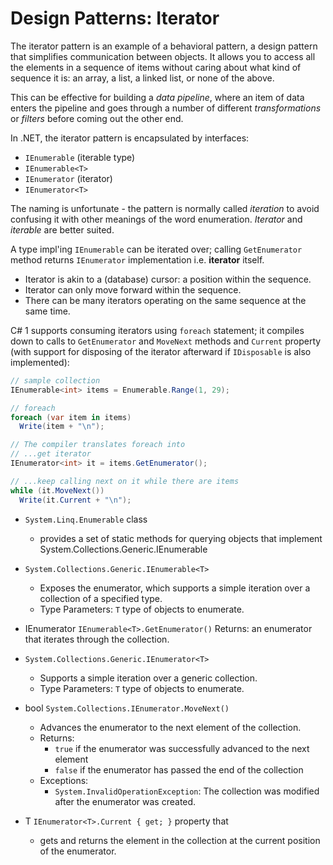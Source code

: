 # Design Patterns: Iterator

The iterator pattern is an example of a behavioral pattern, a design pattern that simplifies communication between objects. It allows you to access all the
elements in a sequence of items without caring about what kind of sequence it is: an array, a list, a linked list, or none of the above.

This can be effective for building a *data pipeline*, where an item of data enters the pipeline and goes through a number of different *transformations* or *filters* before coming out the other end.

In .NET, the iterator pattern is encapsulated by interfaces:
- `IEnumerable` (iterable type)
- `IEnumerable<T>`
- `IEnumerator` (iterator)
- `IEnumerator<T>`

The naming is unfortunate - the pattern is normally called _iteration_ to avoid confusing it with other meanings of the word enumeration. _Iterator_ and _iterable_ are better suited.

A type impl'ing `IEnumerable` can be iterated over; calling `GetEnumerator` method returns `IEnumerator` implementation i.e. **iterator** itself.

- Iterator is akin to a (database) cursor: a position within the sequence.
- Iterator can only move forward within the sequence.
- There can be many iterators operating on the same sequence at the same time.

C# 1 supports consuming iterators using `foreach` statement; it compiles down to calls to `GetEnumerator` and `MoveNext` methods and `Current` property (with support for disposing of the iterator afterward if `IDisposable` is also implemented):

```cs
// sample collection
IEnumerable<int> items = Enumerable.Range(1, 29);

// foreach
foreach (var item in items)
  Write(item + "\n");

// The compiler translates foreach into
// ...get iterator
IEnumerator<int> it = items.GetEnumerator();

// ...keep calling next on it while there are items
while (it.MoveNext())
  Write(it.Current + "\n");
```


* `System.Linq.Enumerable` class 
  - provides a set of static methods for querying objects that implement 
  System.Collections.Generic.IEnumerable

* `System.Collections.Generic.IEnumerable<T>`
  - Exposes the enumerator, which supports a simple iteration over a collection of a specified type.
  - Type Parameters: `T` type of objects to enumerate.

* IEnumerator<T> `IEnumerable<T>.GetEnumerator()`
  Returns: an enumerator that iterates through the collection.

* `System.Collections.Generic.IEnumerator<T>`
  - Supports a simple iteration over a generic collection.
  - Type Parameters: `T` type of objects to enumerate.

* bool `System.Collections.IEnumerator.MoveNext()` 
  - Advances the enumerator to the next element of the collection. 
  - Returns:
    - `true` if the enumerator was successfully advanced to the next element
    - `false` if the enumerator has passed the end of the collection
  - Exceptions:
    - `System.InvalidOperationException`: 
      The collection was modified after the enumerator was created.

* T `IEnumerator<T>.Current { get; }` property that 
  - gets and returns the element in the collection 
    at the current position of the enumerator.
